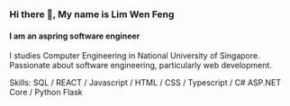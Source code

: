 ### Hi there 👋, My name is Lim Wen Feng
#### I am an aspring software engineer

I studies Computer Engineering in National University of Singapore. Passionate about software engineering, particularly web development. 

Skills: SQL / REACT / Javascript / HTML / CSS / Typescript / C# ASP.NET Core / Python Flask






<!---
limwenfeng/limwenfeng is a ✨ special ✨ repository because its `README.md` (this file) appears on your GitHub profile.
You can click the Preview link to take a look at your changes.
--->
